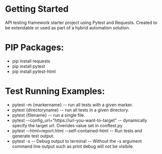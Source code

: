 # Getting Started
API testing framework starter project using Pytest and Requests. Created to be extendable or used as part of a hybrid automation solution.

# PIP Packages:
- pip install requests
- pip install pytest
- pip install pytest-html

# Test Running Examples:
- pytest -m {markername} -- run all tests with a given marker.
- pytest {directoryname} -- run all tests in a given directory.
- pytest {filename} -- run a single file.
- pytest --config_url="https://url-you-want-to-target" -- dynamically specify the target url. Overides value set in conftest.py
- pytest --html=report.html --self-contained-html -- Run tests and generate test output.
- pytest -s -- Debug output to terminal -- Without the -s argument command line output such as print debug will not be visibile.
